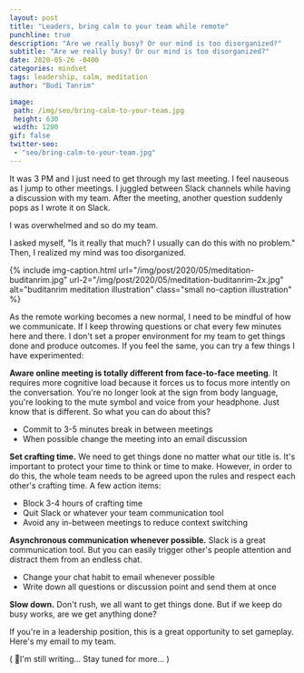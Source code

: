 ```yaml
---
layout: post
title: "Leaders, bring calm to your team while remote"
punchline: true
description: "Are we really busy? Or our mind is too disorganized?"
subtitle: "Are we really busy? Or our mind is too disorganized?"
date: 2020-05-26 -0400
categories: mindset
tags: leadership, calm, meditation
author: "Budi Tanrim"

image:
 path: /img/seo/bring-calm-to-your-team.jpg
 height: 630
 width: 1200
gif: false
twitter-seo: 
 - "seo/bring-calm-to-your-team.jpg"
---
```


It was 3 PM and I just need to get through my last meeting. I feel nauseous as I jump to other meetings. I juggled between Slack channels while having a discussion with my team. After the meeting, another question suddenly pops as I wrote it on Slack.

I was overwhelmed and so do my team.

I asked myself, "Is it really that much? I usually can do this with no problem." Then, I realized my mind was too disorganized.

{% include img-caption.html 
url="/img/post/2020/05/meditation-buditanrim.jpg" 
url-2="/img/post/2020/05/meditation-buditanrim-2x.jpg" 
alt="buditanrim meditation illustration" 
class="small no-caption illustration" %}

As the remote working becomes a new normal, I need to be mindful of how we communicate. If I keep throwing questions or chat every few minutes here and there. I don't set a proper environment for my team to get things done and produce outcomes. If you feel the same, you can try a few things I have experimented:

**Aware online meeting is totally different from face-to-face meeting**. It requires more cognitive load because it forces us to focus more intently on the conversation. You're no longer look at the sign from body language, you're looking to the mute symbol and voice from your headphone. Just know that is different. So what you can do about this?

- Commit to 3-5 minutes break in between meetings
- When possible change the meeting into an email discussion

**Set crafting time.** We need to get things done no matter what our title is. It's important to protect your time to think or time to make. However, in order to do this, the whole team needs to be agreed upon the rules and respect each other's crafting time. A few action items:

- Block 3-4 hours of crafting time
- Quit Slack or whatever your team communication tool
- Avoid any in-between meetings to reduce context switching

**Asynchronous communication whenever possible.** Slack is a great communication tool. But you can easily trigger other's people attention and distract them from an endless chat.

- Change your chat habit to email whenever possible
- Write down all questions or discussion point and send them at once

**Slow down.** Don't rush, we all want to get things done. But if we keep do busy works, are we get anything done?

If you're in a leadership position, this is a great opportunity to set gameplay. Here's my email to my team.

( 🎹I'm still writing... Stay tuned for more... )

